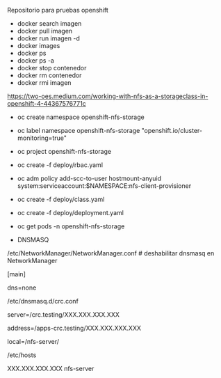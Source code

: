 Repositorio para pruebas openshift

- docker search imagen
- docker pull imagen
- docker run imagen -d
- docker images
- docker ps
- docker ps -a
- docker stop contenedor
- docker rm contenedor
- docker rmi imagen


https://two-oes.medium.com/working-with-nfs-as-a-storageclass-in-openshift-4-44367576771c

- oc create namespace openshift-nfs-storage
- oc label namespace openshift-nfs-storage "openshift.io/cluster-monitoring=true"
- oc project openshift-nfs-storage
- oc create -f deploy/rbac.yaml
- oc adm policy add-scc-to-user hostmount-anyuid system:serviceaccount:$NAMESPACE:nfs-client-provisioner
- oc create -f deploy/class.yaml 
- oc create -f deploy/deployment.yaml
- oc get pods -n openshift-nfs-storage



- DNSMASQ

/etc/NetworkManager/NetworkManager.conf # deshabilitar dnsmasq en NetworkManager

[main]

dns=none

/etc/dnsmasq.d/crc.conf 

server=/crc.testing/XXX.XXX.XXX.XXX

address=/apps-crc.testing/XXX.XXX.XXX.XXX

local=/nfs-server/


/etc/hosts

XXX.XXX.XXX.XXX nfs-server

